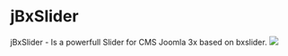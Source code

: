 # jBxSlider
jBxSlider - Is a powerfull Slider for CMS Joomla 3x based on bxslider.
![](https://github.com/github/training-kit/blob/master/images/professortocat.png)
